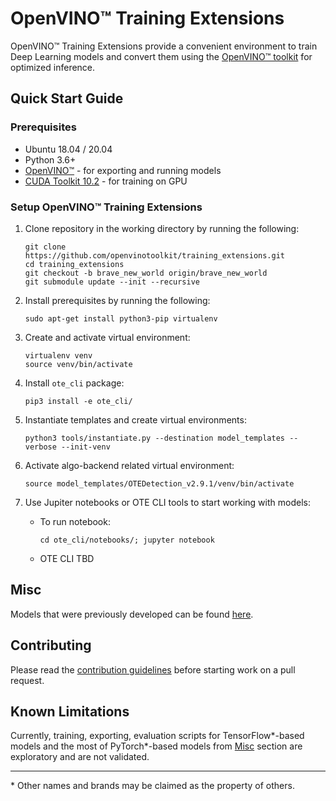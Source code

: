 # OpenVINO™ Training Extensions

OpenVINO™ Training Extensions provide a convenient environment to train
Deep Learning models and convert them using the [OpenVINO™
toolkit](https://software.intel.com/en-us/openvino-toolkit) for optimized
inference.

## Quick Start Guide

### Prerequisites
* Ubuntu 18.04 / 20.04
* Python 3.6+
* [OpenVINO™](https://software.intel.com/en-us/openvino-toolkit) - for exporting and running models
* [CUDA Toolkit 10.2](https://developer.nvidia.com/cuda-10.2-download-archive) - for training on GPU

### Setup OpenVINO™ Training Extensions

1. Clone repository in the working directory by running the following:
    ```
    git clone https://github.com/openvinotoolkit/training_extensions.git
    cd training_extensions
    git checkout -b brave_new_world origin/brave_new_world
    git submodule update --init --recursive
    ```

2. Install prerequisites by running the following:
    ```
    sudo apt-get install python3-pip virtualenv
    ```

3. Create and activate virtual environment:
    ```
    virtualenv venv
    source venv/bin/activate
    ```

4. Install `ote_cli` package:
    ```
    pip3 install -e ote_cli/
    ```
    
5. Instantiate templates and create virtual environments:
   ```
   python3 tools/instantiate.py --destination model_templates --verbose --init-venv
   ```
6. Activate algo-backend related virtual environment:
   ```
   source model_templates/OTEDetection_v2.9.1/venv/bin/activate
   ```
7. Use Jupiter notebooks or OTE CLI tools to start working with models:
   * To run notebook:
     ```
     cd ote_cli/notebooks/; jupyter notebook
     ```
   * OTE CLI TBD

## Misc

Models that were previously developed can be found [here](misc).

## Contributing

Please read the [contribution guidelines](CONTRIBUTING.md) before starting work on a pull request.

## Known Limitations

Currently, training, exporting, evaluation scripts for TensorFlow\*-based models and the most of PyTorch\*-based models from [Misc](#misc) section are exploratory and are not validated.

---
\* Other names and brands may be claimed as the property of others.
